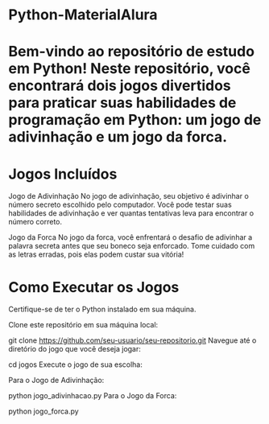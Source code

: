 # Python-MaterialAlura

# Bem-vindo ao repositório de estudo em Python! Neste repositório, você encontrará dois jogos divertidos para praticar suas habilidades de programação em Python: um jogo de adivinhação e um jogo da forca.

# Jogos Incluídos
Jogo de Adivinhação
No jogo de adivinhação, seu objetivo é adivinhar o número secreto escolhido pelo computador. Você pode testar suas habilidades de adivinhação e ver quantas tentativas leva para encontrar o número correto.

Jogo da Forca
No jogo da forca, você enfrentará o desafio de adivinhar a palavra secreta antes que seu boneco seja enforcado. Tome cuidado com as letras erradas, pois elas podem custar sua vitória!


# Como Executar os Jogos
Certifique-se de ter o Python instalado em sua máquina.

Clone este repositório em sua máquina local:


git clone https://github.com/seu-usuario/seu-repositorio.git
Navegue até o diretório do jogo que você deseja jogar:


 
cd jogos
Execute o jogo de sua escolha:

Para o Jogo de Adivinhação:

python jogo_adivinhacao.py
Para o Jogo da Forca:

python jogo_forca.py
